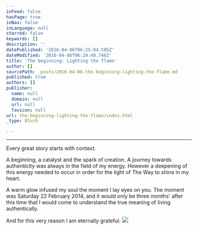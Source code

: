 ```yaml
---
inFeed: false
hasPage: true
inNav: false
inLanguage: null
starred: false
keywords: []
description: ''
datePublished: '2016-04-06T06:25:04.585Z'
dateModified: '2016-04-06T06:24:48.746Z'
title: 'The beginning: Lighting the flame'
author: []
sourcePath: _posts/2016-04-06-the-beginning-lighting-the-flame.md
published: true
authors: []
publisher:
  name: null
  domain: null
  url: null
  favicon: null
url: the-beginning-lighting-the-flame/index.html
_type: Blurb

---
```

****

Every great story starts with context. 

A
beginning, a catalyst and the spark of creation. A journey towards authenticity was always
in the field of my energy. However a deepening of this energy needed to occur
in order for the light of The Way to shine in my heart.

A warm glow infused my soul the moment I
lay eyes on you. The moment was Saturday 22 February 2014, and it would
only be three months' after this time that I would come to understand the true
meaning of living authentically.

And for this very reason I am eternally
grateful.
![](https://the-grid-user-content.s3-us-west-2.amazonaws.com/3e4e1a64-8822-427c-9987-907732e39c4f.jpg)